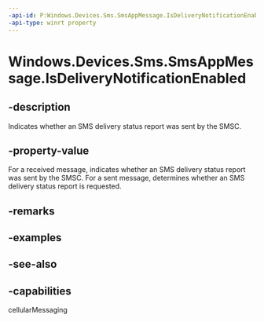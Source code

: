 ```yaml
---
-api-id: P:Windows.Devices.Sms.SmsAppMessage.IsDeliveryNotificationEnabled
-api-type: winrt property
---
```


<!-- Property syntax
public bool IsDeliveryNotificationEnabled { get;  set; }
-->

# Windows.Devices.Sms.SmsAppMessage.IsDeliveryNotificationEnabled

## -description
Indicates whether an SMS delivery status report was sent by the SMSC.

## -property-value
For a received message, indicates whether an SMS delivery status report was sent by the SMSC. For a sent message, determines whether an SMS delivery status report is requested.

## -remarks

## -examples

## -see-also


## -capabilities
cellularMessaging